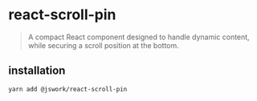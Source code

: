 # react-scroll-pin
> A compact React component designed to handle dynamic content, while securing a scroll position at the bottom.

## installation
```shell
yarn add @jswork/react-scroll-pin
```

